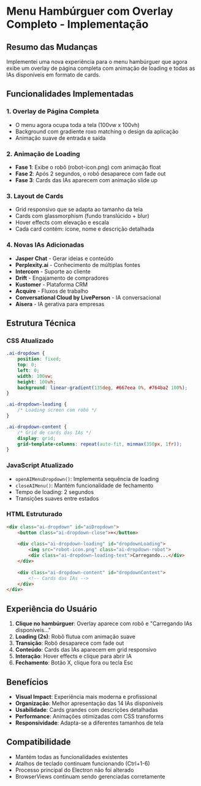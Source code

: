 # Menu Hambúrguer com Overlay Completo - Implementação

## Resumo das Mudanças

Implementei uma nova experiência para o menu hambúrguer que agora exibe um overlay de página completa com animação de loading e todas as IAs disponíveis em formato de cards.

## Funcionalidades Implementadas

### 1. Overlay de Página Completa
- O menu agora ocupa toda a tela (100vw x 100vh)
- Background com gradiente roxo matching o design da aplicação
- Animação suave de entrada e saída

### 2. Animação de Loading
- **Fase 1**: Exibe o robô (robot-icon.png) com animação float
- **Fase 2**: Após 2 segundos, o robô desaparece com fade out
- **Fase 3**: Cards das IAs aparecem com animação slide up

### 3. Layout de Cards
- Grid responsivo que se adapta ao tamanho da tela
- Cards com glassmorphism (fundo translúcido + blur)
- Hover effects com elevação e escala
- Cada card contém: ícone, nome e descrição detalhada

### 4. Novas IAs Adicionadas
- **Jasper Chat** - Gerar ideias e conteúdo
- **Perplexity.ai** - Conhecimento de múltiplas fontes
- **Intercom** - Suporte ao cliente
- **Drift** - Engajamento de compradores
- **Kustomer** - Plataforma CRM
- **Acquire** - Fluxos de trabalho
- **Conversational Cloud by LivePerson** - IA conversacional
- **Aisera** - IA gerativa para empresas

## Estrutura Técnica

### CSS Atualizado
```css
.ai-dropdown {
    position: fixed;
    top: 0;
    left: 0;
    width: 100vw;
    height: 100vh;
    background: linear-gradient(135deg, #667eea 0%, #764ba2 100%);
}

.ai-dropdown-loading {
    /* Loading screen com robô */
}

.ai-dropdown-content {
    /* Grid de cards das IAs */
    display: grid;
    grid-template-columns: repeat(auto-fit, minmax(350px, 1fr));
}
```

### JavaScript Atualizado
- `openAIMenuDropdown()`: Implementa sequência de loading
- `closeAIMenu()`: Mantém funcionalidade de fechamento
- Tempo de loading: 2 segundos
- Transições suaves entre estados

### HTML Estruturado
```html
<div class="ai-dropdown" id="aiDropdown">
    <button class="ai-dropdown-close">×</button>
    
    <div class="ai-dropdown-loading" id="dropdownLoading">
        <img src="robot-icon.png" class="ai-dropdown-robot">
        <div class="ai-dropdown-loading-text">Carregando...</div>
    </div>
    
    <div class="ai-dropdown-content" id="dropdownContent">
        <!-- Cards das IAs -->
    </div>
</div>
```

## Experiência do Usuário

1. **Clique no hambúrguer**: Overlay aparece com robô e "Carregando IAs disponíveis..."
2. **Loading (2s)**: Robô flutua com animação suave
3. **Transição**: Robô desaparece com fade out
4. **Conteúdo**: Cards das IAs aparecem em grid responsivo
5. **Interação**: Hover effects e clique para abrir IA
6. **Fechamento**: Botão X, clique fora ou tecla Esc

## Benefícios

- **Visual Impact**: Experiência mais moderna e profissional
- **Organização**: Melhor apresentação das 14 IAs disponíveis
- **Usabilidade**: Cards grandes com descrições detalhadas
- **Performance**: Animações otimizadas com CSS transforms
- **Responsividade**: Adapta-se a diferentes tamanhos de tela

## Compatibilidade

- Mantém todas as funcionalidades existentes
- Atalhos de teclado continuam funcionando (Ctrl+1-6)
- Processo principal do Electron não foi alterado
- BrowserViews continuam sendo gerenciadas corretamente
